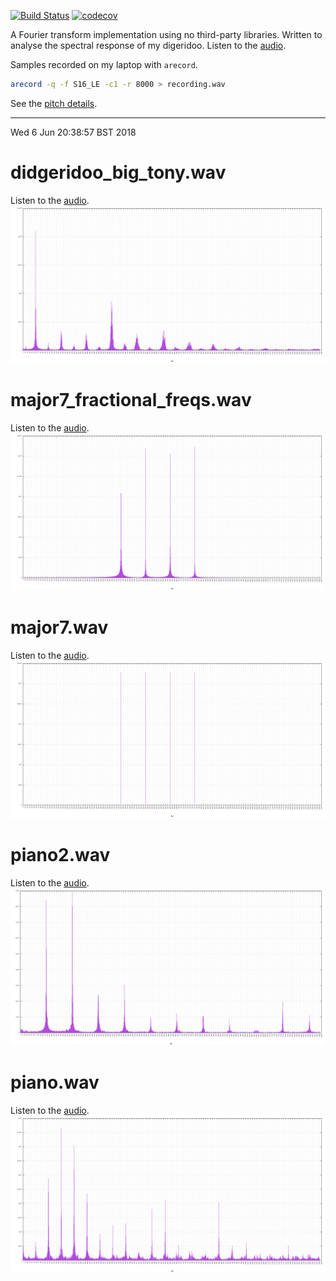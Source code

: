 [![Build Status](https://travis-ci.org/deanturpin/spectrum_analyser_gnuplot.svg?branch=master)](https://travis-ci.org/deanturpin/spectrum_analyser_gnuplot)
[![codecov](https://codecov.io/gh/deanturpin/spectrum_analyser_gnuplot/branch/master/graph/badge.svg)](https://codecov.io/gh/deanturpin/spectrum_analyser_gnuplot)

A Fourier transform implementation using no third-party libraries. Written to
analyse the spectral response of my digeridoo. Listen to the [audio](recording.wav).

Samples recorded on my laptop with ```arecord```.
```bash
arecord -q -f S16_LE -c1 -r 8000 > recording.wav
```

See the [pitch details](pitch.md).

---

Wed  6 Jun 20:38:57 BST 2018
# didgeridoo_big_tony.wav
Listen to the [audio](wav/didgeridoo_big_tony.wav).
[![](didgeridoo_big_tony.svg)](didgeridoo_big_tony.svg)
# major7_fractional_freqs.wav
Listen to the [audio](wav/major7_fractional_freqs.wav).
[![](major7_fractional_freqs.svg)](major7_fractional_freqs.svg)
# major7.wav
Listen to the [audio](wav/major7.wav).
[![](major7.svg)](major7.svg)
# piano2.wav
Listen to the [audio](wav/piano2.wav).
[![](piano2.svg)](piano2.svg)
# piano.wav
Listen to the [audio](wav/piano.wav).
[![](piano.svg)](piano.svg)

